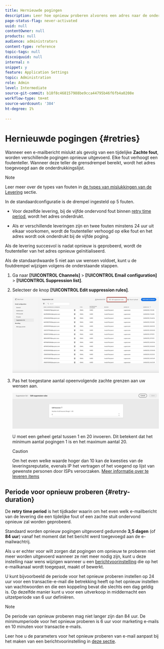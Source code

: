 ```yaml
---
title: Hernieuwde pogingen
description: Leer hoe opnieuw proberen alvorens een adres naar de onderdrukkingslijst te verzenden
page-status-flag: never-activated
uuid: null
contentOwner: null
products: null
audience: administrators
content-type: reference
topic-tags: null
discoiquuid: null
internal: n
snippet: y
feature: Application Settings
topic: Administration
role: Admin
level: Intermediate
source-git-commit: b18f8c468157988be9cca44795b46f6fb4a0208e
workflow-type: tm+mt
source-wordcount: '384'
ht-degree: 1%

---
```



# Hernieuwde pogingen {#retries}

Wanneer een e-mailbericht mislukt als gevolg van een tijdelijke **Zachte fout**, worden verschillende pogingen opnieuw uitgevoerd. Elke fout verhoogt een foutenteller. Wanneer deze teller de grensdrempel bereikt, wordt het adres toegevoegd aan de onderdrukkingslijst.

>[!NOTE]
>
>Leer meer over de types van fouten in [de types van mislukkingen van de Levering](../suppression-list.md#delivery-failures) sectie.

In de standaardconfiguratie is de drempel ingesteld op 5 fouten.

* Voor dezelfde levering, bij de vijfde ondervond fout binnen [retry time period](#retry-duration), wordt het adres onderdrukt.

* Als er verschillende leveringen zijn en twee fouten minstens 24 uur uit elkaar voorkomen, wordt de foutenteller verhoogd op elke fout en het adres wordt ook onderdrukt bij de vijfde poging.

Als de levering succesvol is nadat opnieuw is geprobeerd, wordt de foutenteller van het adres opnieuw geïnitialiseerd.

Als de standaardwaarde 5 niet aan uw wensen voldoet, kunt u de foutdrempel wijzigen volgens de onderstaande stappen.

1. Ga naar **[!UICONTROL Channels]** > **[!UICONTROL Email configuration]** > **[!UICONTROL Suppression list]**.

1. Selecteer de knop **[!UICONTROL Edit suppression rules]**.

   ![](../assets/suppression-list-edit-retries.png)

1. Pas het toegestane aantal opeenvolgende zachte grenzen aan uw wensen aan.

   ![](../assets/suppression-list-edit-soft-bounces.png)

   U moet een geheel getal tussen 1 en 20 invoeren. Dit betekent dat het minimum aantal pogingen 1 is en het maximum aantal 20.

   >[!CAUTION]
   >
   >Om het even welke waarde hoger dan 10 kan de kwesties van de leveringsreputatie, evenals IP het vertragen of het voegend op lijst van gewenste personen door ISPs veroorzaken. [Meer informatie over te leveren items](../deliverability.md)

<!--![](../assets/retries-edition.png)-->

<!--The minimum delay between retries and the maximum number of retries to be performed are based on how well an IP is performing, both historically and currently, at a given domain.-->

## Periode voor opnieuw proberen {#retry-duration}

De **retry time period** is het tijdkader waarin om het even welk e-mailbericht van de levering die een tijdelijke fout of een zachte stuit ondervond opnieuw zal worden geprobeerd.

Standaard worden opnieuw pogingen uitgevoerd gedurende **3,5 dagen** (of **84 uur**) vanaf het moment dat het bericht werd toegevoegd aan de e-mailwachtrij.

Als u er echter voor wilt zorgen dat pogingen om opnieuw te proberen niet meer worden uitgevoerd wanneer ze niet meer nodig zijn, kunt u deze instelling naar wens wijzigen wanneer u een [berichtvoorinstelling](message-presets.md) die op het e-mailkanaal wordt toegepast, maakt of bewerkt.

U kunt bijvoorbeeld de periode voor het opnieuw proberen instellen op 24 uur voor een transactie-e-mail die betrekking heeft op het opnieuw instellen van wachtwoorden en die een koppeling bevat die slechts een dag geldig is. Op dezelfde manier kunt u voor een uitverkoop in middernacht een uitzetperiode van 6 uur definiëren.

>[!NOTE]
>
>De periode van opnieuw proberen mag niet langer zijn dan 84 uur. De minimumperiode voor het opnieuw proberen is 6 uur voor marketing e-mails en 10 minuten voor transactie e-mails.

Leer hoe u de parameters voor het opnieuw proberen van e-mail aanpast bij het maken van een berichtvoorinstelling in [deze sectie](message-presets.md#create-message-preset).

<!--After 3.5 days, any message in the retry queue will be removed from the queue and sent back as a bounce.-->

<!--Once a message has been in the retry queue for a maximum of 3.5 days and has failed to deliver, it will time out and its status will be updated to Failed??-->